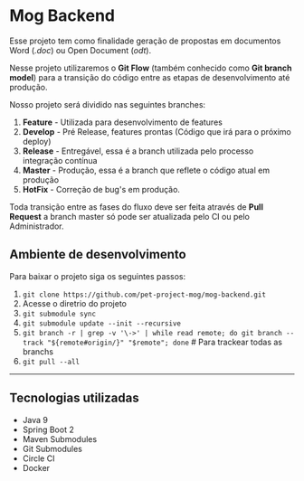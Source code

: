 # Mog Backend

Esse projeto tem como finalidade geração de propostas em documentos Word (_.doc_) ou Open Document (_odt_).

Nesse projeto utilizaremos o **Git Flow** (também conhecido como **Git branch model**) para a transição do código entre as etapas de desenvolvimento até produção.


Nosso projeto será dividido nas seguintes branches: 

1. **Feature** - Utilizada para desenvolvimento de features
1. **Develop** - Pré Release, features prontas (Código que irá para o próximo deploy)
1. **Release** - Entregável, essa é a branch utilizada pelo processo integração contínua  
1. **Master**  - Produção, essa é a branch que reflete o código atual em produção
1. **HotFix**  - Correção de bug's em produção.
  
Toda transição entre as fases do fluxo deve ser feita através de **Pull Request** a branch master só pode ser atualizada pelo CI ou pelo Administrador.


## Ambiente de desenvolvimento

Para baixar o projeto siga os seguintes passos:

1. `git clone https://github.com/pet-project-mog/mog-backend.git`
1. Acesse o diretrio do projeto
1. `git submodule sync`
1. `git submodule update --init --recursive`
1. `git branch -r | grep -v '\->' | while read remote; do git branch --track "${remote#origin/}" "$remote"; done` # Para trackear todas as branchs
1. `git pull --all` 
--- 

## Tecnologias utilizadas
- Java 9 
- Spring Boot 2
- Maven Submodules
- Git Submodules
- Circle CI
- Docker
